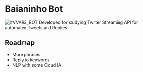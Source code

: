 # Baianinho Bot

![#VVAR3_BOT](https://i.imgur.com/BC4PHta.jpg)
Developed for studying Twitter Streaming API for automated Tweets and Replies.

## Roadmap
- More phrases
- Reply to keywords
- NLP with some Cloud IA